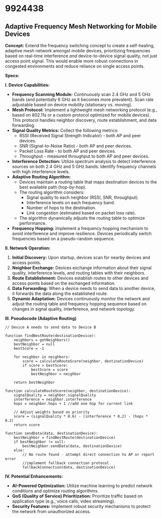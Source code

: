 # 9924438

## Adaptive Frequency Mesh Networking for Mobile Devices

**Concept:** Extend the frequency switching concept to create a self-healing, adaptive mesh network amongst mobile devices, prioritizing frequencies based on real-time interference *and* device-to-device signal quality, not just access point signal. This would enable more robust connections in congested environments and reduce reliance on single access points.

**Specs:**

**I. Device Capabilities:**

*   **Frequency Scanning Module:** Continuously scan 2.4 GHz and 5 GHz bands (and potentially 6 GHz as it becomes more prevalent). Scan rate adjustable based on device mobility (stationary vs. moving).
*   **Mesh Protocol:** Implement a lightweight mesh networking protocol (e.g., based on 802.11s or a custom protocol optimized for mobile devices).  This protocol handles neighbor discovery, route establishment, and data forwarding.
*   **Signal Quality Metrics:**  Collect the following metrics:
    *   RSSI (Received Signal Strength Indicator) - both AP and peer devices.
    *   SNR (Signal-to-Noise Ratio) - both AP and peer devices.
    *   Packet Loss Rate - to both AP and peer devices.
    *   Throughput - measured throughput to both AP and peer devices.
*   **Interference Detection:** Utilize spectrum analysis to detect interference sources on both 2.4 GHz and 5 GHz bands. Identify frequency channels with high interference levels.
*   **Adaptive Routing Algorithm:**
    *   Devices maintain a routing table that maps destination devices to the best available path (hop-by-hop).
    *   The routing algorithm considers:
        *   Signal quality to each neighbor (RSSI, SNR, throughput).
        *   Interference levels on each frequency band.
        *   Number of hops to the destination.
        *   Link congestion (estimated based on packet loss rate).
    *   The algorithm dynamically adjusts the routing table to optimize performance.
*   **Frequency Hopping:** Implement a frequency hopping mechanism to avoid interference and improve resilience. Devices periodically switch frequencies based on a pseudo-random sequence.

**II. Network Operation:**

1.  **Initial Discovery:** Upon startup, devices scan for nearby devices and access points.
2.  **Neighbor Exchange:** Devices exchange information about their signal quality, interference levels, and routing tables with their neighbors.
3.  **Route Establishment:** Devices establish routes to other devices and access points based on the exchanged information.
4.  **Data Forwarding:** When a device needs to send data to another device, it forwards the data along the established route.
5.  **Dynamic Adaptation:** Devices continuously monitor the network and adjust the routing table and frequency hopping sequence based on changes in signal quality, interference, and network topology.

**III. Pseudocode (Adaptive Routing)**

```
// Device A needs to send data to Device B

function findBestRoute(destinationDevice):
    neighbors = getNeighbors()
    bestNeighbor = null
    bestScore = -1

    for neighbor in neighbors:
        score = calculateRouteScore(neighbor, destinationDevice)
        if score > bestScore:
            bestScore = score
            bestNeighbor = neighbor

    return bestNeighbor

function calculateRouteScore(neighbor, destinationDevice):
    signalQuality = neighbor.signalQuality
    interference = neighbor.interference
    hops = neighbor.hops + 1 //add one hop for current link

    // Adjust weights based on priority
    score = (signalQuality * 0.6) - (interference * 0.2) - (hops * 0.2)
    return score

function sendData(data, destinationDevice):
    bestNeighbor = findBestRoute(destinationDevice)
    if bestNeighbor != null:
        bestNeighbor.sendData(data, destinationDevice)
    else:
        // No route found - attempt direct connection to AP or report error
        //implement fallback connection protocol.
        fallbackConnection(data, destinationDevice)
```

**IV. Potential Enhancements:**

*   **AI-Powered Optimization:** Utilize machine learning to predict network conditions and optimize routing algorithms.
*   **QoS (Quality of Service) Prioritization:** Prioritize traffic based on application type (e.g., voice calls, video streaming).
*   **Security Features:** Implement robust security mechanisms to protect the network from unauthorized access.
